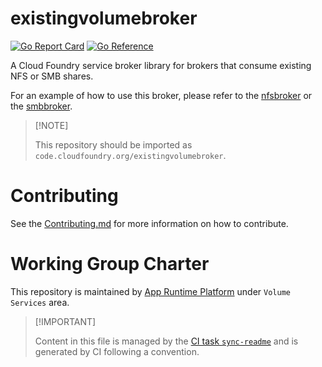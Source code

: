 # existingvolumebroker

[![Go Report
Card](https://goreportcard.com/badge/code.cloudfoundry.org/existingvolumebroker)](https://goreportcard.com/report/code.cloudfoundry.org/existingvolumebroker)
[![Go
Reference](https://pkg.go.dev/badge/code.cloudfoundry.org/existingvolumebroker.svg)](https://pkg.go.dev/code.cloudfoundry.org/existingvolumebroker)

A Cloud Foundry service broker library for brokers that consume existing
NFS or SMB shares.

For an example of how to use this broker, please refer to the
[nfsbroker](https://github.com/cloudfoundry/nfs-volume-release/tree/develop/src/code.cloudfoundry.org/nfsbroker)
or the
[smbbroker](https://github.com/cloudfoundry/smb-volume-release/tree/develop/src/code.cloudfoundry.org/smbbroker).

> \[!NOTE\]
>
> This repository should be imported as
> `code.cloudfoundry.org/existingvolumebroker`.

# Contributing

See the [Contributing.md](./.github/CONTRIBUTING.md) for more
information on how to contribute.

# Working Group Charter

This repository is maintained by [App Runtime
Platform](https://github.com/cloudfoundry/community/blob/main/toc/working-groups/app-runtime-platform.md)
under `Volume Services` area.

> \[!IMPORTANT\]
>
> Content in this file is managed by the [CI task
> `sync-readme`](https://github.com/cloudfoundry/wg-app-platform-runtime-ci/blob/c83c224ad06515ed52f51bdadf6075f56300ec93/shared/tasks/sync-readme/metadata.yml)
> and is generated by CI following a convention.
